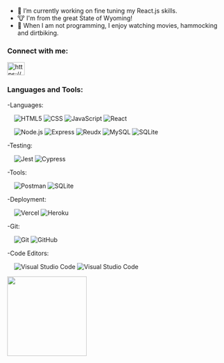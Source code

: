 - 🌱 I’m currently working on fine tuning my React.js skills.
- 🐮 I'm from the great State of Wyoming!
- 🌄 When I am not programming, I enjoy watching movies, hammocking and dirtbiking.

<h3 align="left">Connect with me:</h3>
<p align="left">
<a href="https://linkedin.com/in/https://www.linkedin.com/in/spencer-longhurst/" target="blank"><img align="center" src="https://raw.githubusercontent.com/rahuldkjain/github-profile-readme-generator/master/src/images/icons/Social/linked-in-alt.svg" alt="https://www.linkedin.com/in/spencer-longhurst/" height="30" width="40" /></a>
</p>

<h3 align="left">Languages and Tools:</h3>
<p align="left"> 
 -Languages:
  
  &nbsp; &nbsp; ![HTML5](https://img.shields.io/badge/-HTML5-333333?style=flat&logo=HTML5)
  ![CSS](https://img.shields.io/badge/-CSS-333333?style=flat&logo=CSS3&logoColor=1572B6)
  ![JavaScript](https://img.shields.io/badge/-JavaScript-333333?style=flat&logo=javascript)
  ![React](https://img.shields.io/badge/-React-333333?style=flat&logo=react)
  
  &nbsp; &nbsp; ![Node.js](https://img.shields.io/badge/-Node.js-333333?style=flat&logo=node.js)
  ![Express](https://img.shields.io/badge/-Express-333333?style=flat&logo=express)
  ![Reudx](https://img.shields.io/badge/-Redux-333333?style=flat&logo=redux)
  ![MySQL](https://img.shields.io/badge/-MySQL-333333?style=flat&logo=mysql)
  ![SQLite](https://img.shields.io/badge/-SQLite-333333?style=flat&logo=sqlite)
  
  -Testing: <br/>
  
  &nbsp; &nbsp; ![Jest](https://img.shields.io/badge/-Jest-333333?style=flat&logo=jest)
  ![Cypress](https://img.shields.io/badge/-Cypress-333333?style=flat&logo=cypress)
  
  -Tools:
  
  &nbsp; &nbsp; ![Postman](https://img.shields.io/badge/-Postman-333333?style=flat&logo=postman)
  ![SQLite](https://img.shields.io/badge/-Httpie-333333?style=flat&logo=httpie)
  
  -Deployment:
  
  &nbsp; &nbsp; ![Vercel](https://img.shields.io/badge/-Vercel-333333?style=flat&logo=vercel)
   ![Heroku](https://img.shields.io/badge/-Heroku-333333?style=flat&logo=heroku)
  
  -Git:
  
  &nbsp; &nbsp; ![Git](https://img.shields.io/badge/-Git-333333?style=flat&logo=git)
  ![GitHub](https://img.shields.io/badge/-GitHub-333333?style=flat&logo=github)
  
 -Code Editors: 
  
 &nbsp; &nbsp; ![Visual Studio Code](https://img.shields.io/badge/-Visual%20Studio%20Code-333333?style=flat&logo=visual-studio-code&logoColor=007ACC)
  ![Visual Studio Code](https://img.shields.io/badge/-Atom-333333?style=flat&logo=atom)
</p>

<img height="183em" src="https://github-readme-stats.vercel.app/api/top-langs/?username=spencerlonghurst&theme=dark&layout=compact" />



<!---
spencerlonghurst/spencerlonghurst is a ✨ special ✨ repository because its `README.md` (this file) appears on your GitHub profile.
You can click the Preview link to take a look at your changes.
--->
